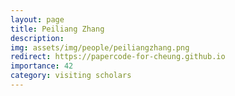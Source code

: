 ```yaml
---
layout: page
title: Peiliang Zhang
description:
img: assets/img/people/peiliangzhang.png
redirect: https://papercode-for-cheung.github.io
importance: 42
category: visiting scholars
---
```


